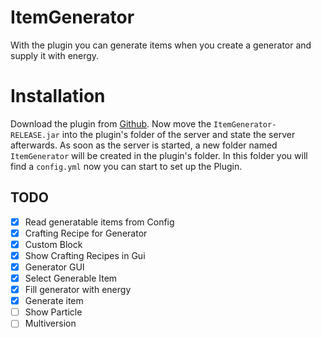 # ItemGenerator

With the plugin you can generate items when you create a generator and supply it with energy.

# Installation

Download the plugin from [Github](https://github.com/Bmxertv/ItemGenerator). Now move the `ItemGenerator-RELEASE.jar`
into the plugin's folder of the server and state the server afterwards. As soon as the server is started, a new folder
named `ItemGenerator` will be created in the plugin's folder. In this folder you will find a `config.yml` now you can start to set
up the Plugin.

## TODO
- [X] Read generatable items from Config
- [X] Crafting Recipe for Generator
- [X] Custom Block
- [X] Show Crafting Recipes in Gui
- [X] Generator GUI
- [X] Select Generable Item
- [X] Fill generator with energy
- [X] Generate item
- [ ] Show Particle
- [ ] Multiversion